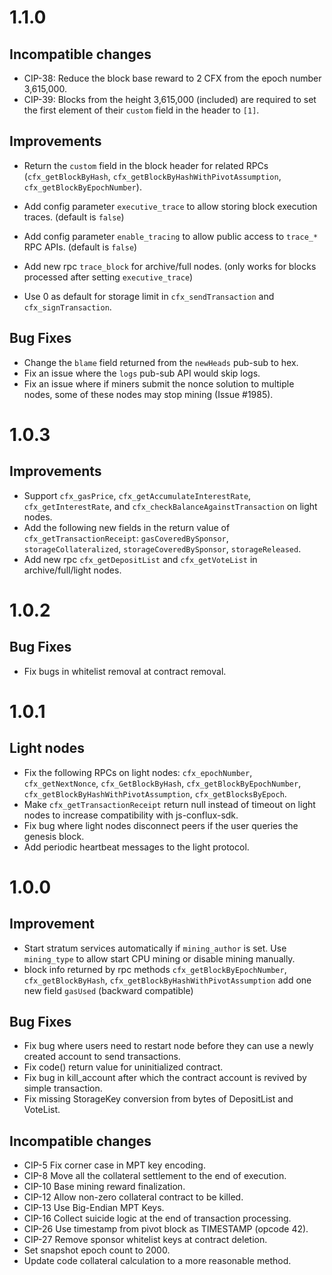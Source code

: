 # 1.1.0

## Incompatible changes

- CIP-38: Reduce the block base reward to 2 CFX from the epoch number 3,615,000.
- CIP-39: Blocks from the height 3,615,000 (included) are required to set the first element of their `custom` field in the header to `[1]`.

## Improvements
- Return the `custom` field in the block header for related RPCs (`cfx_getBlockByHash`, `cfx_getBlockByHashWithPivotAssumption`, `cfx_getBlockByEpochNumber`).

- Add config parameter `executive_trace` to allow storing block execution traces. (default is `false`)
- Add config parameter `enable_tracing` to allow public access to `trace_*` RPC APIs. (default is `false`)
- Add new rpc `trace_block` for archive/full nodes. (only works for blocks processed after setting `executive_trace`)
- Use 0 as default for storage limit in `cfx_sendTransaction` and `cfx_signTransaction`.

## Bug Fixes

- Change the `blame` field returned from the `newHeads` pub-sub to hex.
- Fix an issue where the `logs` pub-sub API would skip logs.
- Fix an issue where if miners submit the nonce solution to multiple nodes, some of these nodes may stop mining (Issue #1985).

# 1.0.3

## Improvements

- Support `cfx_gasPrice`, `cfx_getAccumulateInterestRate`, `cfx_getInterestRate`, and `cfx_checkBalanceAgainstTransaction` on light nodes.
- Add the following new fields in the return value of `cfx_getTransactionReceipt`: `gasCoveredBySponsor`, `storageCollateralized`, `storageCoveredBySponsor`, `storageReleased`.
- Add new rpc `cfx_getDepositList` and `cfx_getVoteList` in archive/full/light nodes.

# 1.0.2

## Bug Fixes

- Fix bugs in whitelist removal at contract removal.

# 1.0.1

## Light nodes

- Fix the following RPCs on light nodes: `cfx_epochNumber`, `cfx_getNextNonce`, `cfx_GetBlockByHash`, `cfx_getBlockByEpochNumber`, `cfx_getBlockByHashWithPivotAssumption`, `cfx_getBlocksByEpoch`.
- Make `cfx_getTransactionReceipt` return null instead of timeout on light nodes to increase compatibility with js-conflux-sdk.
- Fix bug where light nodes disconnect peers if the user queries the genesis block.
- Add periodic heartbeat messages to the light protocol.

# 1.0.0

## Improvement

- Start stratum services automatically if `mining_author` is set.
Use `mining_type` to allow start CPU mining or disable mining manually.
- block info returned by rpc methods `cfx_getBlockByEpochNumber`, `cfx_getBlockByHash`, `cfx_getBlockByHashWithPivotAssumption` add one new field `gasUsed` (backward compatible)

## Bug Fixes

- Fix bug where users need to restart node before they can use a newly created account to send transactions.
- Fix code() return value for uninitialized contract.
- Fix bug in kill_account after which the contract account is revived by simple transaction.
- Fix missing StorageKey conversion from bytes of DepositList and VoteList.

## Incompatible changes

- CIP-5 Fix corner case in MPT key encoding.
- CIP-8 Move all the collateral settlement to the end of execution.
- CIP-10 Base mining reward finalization.
- CIP-12 Allow non-zero collateral contract to be killed.
- CIP-13 Use Big-Endian MPT Keys.
- CIP-16 Collect suicide logic at the end of transaction processing.
- CIP-26 Use timestamp from pivot block as TIMESTAMP (opcode 42).
- CIP-27 Remove sponsor whitelist keys at contract deletion.
- Set snapshot epoch count to 2000.
- Update code collateral calculation to a more reasonable method.
